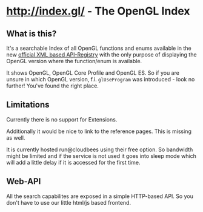 # http://index.gl/ - The OpenGL Index

## What is this?

It's a searchable Index of all OpenGL functions and enums available in the new [official XML based API-Registry](https://www.opengl.org/discussion_boards/showthread.php/181927-New-XML-based-API-Registry-released)
with the only purpose of displaying the OpenGL version where the function/enum is available.

It shows OpenGL, OpenGL Core Profile and OpenGL ES. So if you are unsure in which OpenGL version, f.i. `glUseProgram`
was introduced - look no further! You've found the right place.

## Limitations

Currently there is no support for Extensions.

Additionally it would be nice to link to the reference pages. This is missing as well.

It is currently hosted run@cloudbees using their free option. So bandwidth might be limited and if the service is
not used it goes into sleep mode which will add a little delay if it is accessed for the first time.

## Web-API

All the search capabilites are exposed in a simple HTTP-based API. So you don't have to use our little html/js based
frontend.

